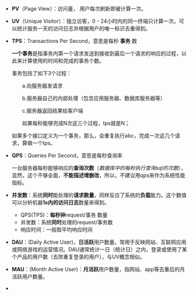 - **PV**（Page View）：访问量， 用户每次刷新即被计算一次。

- **UV**（Unique Visitor）：独立访客，0 - 24小时内的同一终端只计算一次。可以统计服务一天的访问日志并根据用户的唯一标识去重得到。

- **TPS**：Transactions Per Second，意思是每秒 **事务** 数

  **一个事务**是指事务内第一个请求发送到接收到最后一个请求的响应的过程，以此来计算使用的时间和完成的事务个数。

  事务包括了如下3个过程：

  　　a.向服务器发请求

  　　b.服务器自己的内部处理（包含应用服务器、数据库服务器等）

  　　c.服务器返回结果给客户端

  　　如果每秒能够完成N次这三个过程，tps就是N；

  如果多个接口定义为一个事务，那么，会重复执行abc，完成一次这几个请求，算做一个tps。

- **QPS**：Queries Per Second，意思是每秒查询率

  一台服务器每秒能够响应的**查询次数**（*数据库中的每秒执行查询sql的次数*），显然，这个不够全面，**不能描述增删改**，所以，不建议用qps来作为系统性能指标。

- **并发数**：系统**同时**能处理的**请求数量**，同样反应了系统的**负载**能力。这个数值可以分析机器**1s内的访问日志**数量来得到。

  - QPS(TPS)：**每秒钟**request/事务 数量
  - 并发数：系统**同时**处理的request/事务数
  - 响应时间：一般取平均响应时间

- **DAU**：(Daily Active User)，**日活跃**用户数量。常用于反映网站、互联网应用或网络游戏的运营情况。DAU通常统计一日（统计日）之内，登录或使用了某个产品的用户数（去除重复登录的用户），与UV概念相似。

- **MAU**：(Month Active User)：**月活跃**用户数量，指网站、app等去重后的月活跃用户数量。

- 